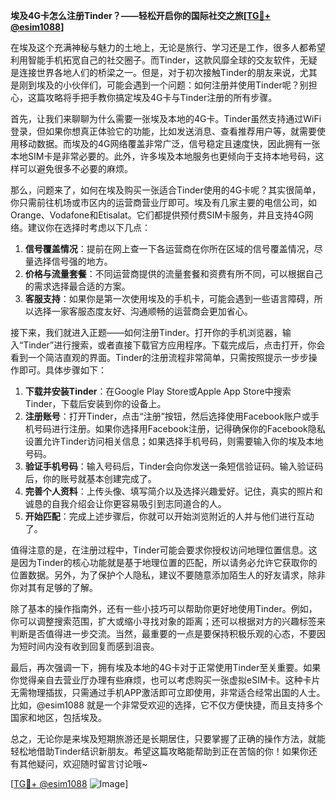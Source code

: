 **埃及4G卡怎么注册Tinder？——轻松开启你的国际社交之旅[[TG💪+ @esim1088](https://t.me/s/esim1088)]**

在埃及这个充满神秘与魅力的土地上，无论是旅行、学习还是工作，很多人都希望利用智能手机拓宽自己的社交圈子。而Tinder，这款风靡全球的交友软件，无疑是连接世界各地人们的桥梁之一。但是，对于初次接触Tinder的朋友来说，尤其是刚到埃及的小伙伴们，可能会遇到一个问题：如何注册并使用Tinder呢？别担心，这篇攻略将手把手教你搞定埃及4G卡与Tinder注册的所有步骤。

首先，让我们来聊聊为什么需要一张埃及本地的4G卡。Tinder虽然支持通过WiFi登录，但如果你想真正体验它的功能，比如发送消息、查看推荐用户等，就需要使用移动数据。而埃及的4G网络覆盖非常广泛，信号稳定且速度快，因此拥有一张本地SIM卡是非常必要的。此外，许多埃及本地服务也更倾向于支持本地号码，这样可以避免很多不必要的麻烦。

那么，问题来了，如何在埃及购买一张适合Tinder使用的4G卡呢？其实很简单，你只需前往机场或市区内的运营商营业厅即可。埃及有几家主要的电信公司，如Orange、Vodafone和Etisalat。它们都提供预付费SIM卡服务，并且支持4G网络。建议你在选择时考虑以下几点：

1. **信号覆盖情况**：提前在网上查一下各运营商在你所在区域的信号覆盖情况，尽量选择信号强的地方。
2. **价格与流量套餐**：不同运营商提供的流量套餐和资费有所不同，可以根据自己的需求选择最合适的方案。
3. **客服支持**：如果你是第一次使用埃及的手机卡，可能会遇到一些语言障碍，所以选择一家客服态度友好、沟通顺畅的运营商会更加省心。

接下来，我们就进入正题——如何注册Tinder。打开你的手机浏览器，输入“Tinder”进行搜索，或者直接下载官方应用程序。下载完成后，点击打开，你会看到一个简洁直观的界面。Tinder的注册流程非常简单，只需按照提示一步步操作即可。具体步骤如下：

1. **下载并安装Tinder**：在Google Play Store或Apple App Store中搜索Tinder，下载后安装到你的设备上。
2. **注册账号**：打开Tinder，点击“注册”按钮，然后选择使用Facebook账户或手机号码进行注册。如果你选择用Facebook注册，记得确保你的Facebook隐私设置允许Tinder访问相关信息；如果选择手机号码，则需要输入你的埃及本地号码。
3. **验证手机号码**：输入号码后，Tinder会向你发送一条短信验证码。输入验证码后，你的账号就基本创建完成了。
4. **完善个人资料**：上传头像、填写简介以及选择兴趣爱好。记住，真实的照片和诚恳的自我介绍会让你更容易吸引到志同道合的人。
5. **开始匹配**：完成上述步骤后，你就可以开始浏览附近的人并与他们进行互动了。

值得注意的是，在注册过程中，Tinder可能会要求你授权访问地理位置信息。这是因为Tinder的核心功能就是基于地理位置的匹配，所以请务必允许它获取你的位置数据。另外，为了保护个人隐私，建议不要随意添加陌生人的好友请求，除非你对其有足够的了解。

除了基本的操作指南外，还有一些小技巧可以帮助你更好地使用Tinder。例如，你可以调整搜索范围，扩大或缩小寻找对象的距离；还可以根据对方的兴趣标签来判断是否值得进一步交流。当然，最重要的一点是要保持积极乐观的心态，不要因为短时间内没有收到回复而感到沮丧。

最后，再次强调一下，拥有埃及本地的4G卡对于正常使用Tinder至关重要。如果你觉得亲自去营业厅办理有些麻烦，也可以考虑购买一张虚拟eSIM卡。这种卡片无需物理插拔，只需通过手机APP激活即可立即使用，非常适合经常出国的人士。比如，@esim1088 就是一个非常受欢迎的选择，它不仅方便快捷，而且支持多个国家和地区，包括埃及。

总之，无论你是来埃及短期旅游还是长期居住，只要掌握了正确的操作方法，就能轻松地借助Tinder结识新朋友。希望这篇攻略能帮助到正在苦恼的你！如果你还有其他疑问，欢迎随时留言讨论哦~

[[TG💪+ @esim1088](https://t.me/s/esim1088) ![Image](https://i.postimg.cc/4NQfJmqS/Snipaste-2025-05-13-00-14-12.png)]